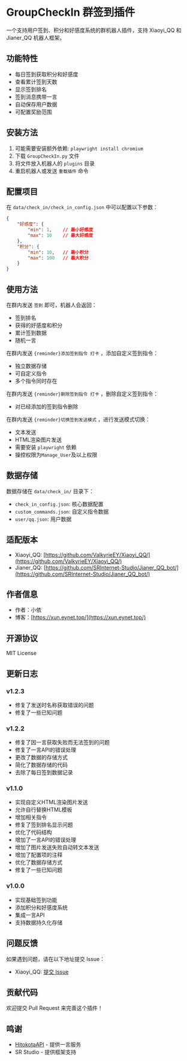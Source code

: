 # GroupCheckIn 群签到插件

一个支持用户签到、积分和好感度系统的群机器人插件，支持 Xiaoyi_QQ 和 Jianer_QQ 机器人框架。

## 功能特性

- 每日签到获取积分和好感度
- 查看累计签到天数
- 显示签到排名
- 签到消息携带一言
- 自动保存用户数据
- 可配置奖励范围

## 安装方法
1. 可能需要安装额外依赖: `playwright install chromium`
2. 下载 `GroupCheckIn.py` 文件
3. 将文件放入机器人的 `plugins` 目录
4. 重启机器人或发送 `重载插件` 命令

## 配置项目

在 `data/check_in/check_in_config.json` 中可以配置以下参数：

```json
{
    "好感度": {
        "min": 1,    // 最小好感度
        "max": 10    // 最大好感度
    },
    "积分": {
        "min": 10,   // 最小积分
        "max": 100   // 最大积分
    }
}
```

## 使用方法

在群内发送 `签到` 即可，机器人会返回：
- 签到排名
- 获得的好感度和积分
- 累计签到数据
- 随机一言

在群内发送 `{reminder}添加签到指令 打卡` ，添加自定义签到指令：
- 独立数据存储
- 可自定义指令
- 多个指令同时存在

在群内发送 `{reminder}删除签到指令 打卡` ，删除自定义签到指令：
- 对已经添加的签到指令删除

在群内发送 `{reminder}切换签到发送模式` ，进行发送模式切换：
- 文本发送
- HTML渲染图片发送
- 需要安装 `playwright` 依赖
- 操控权限为`Manage_User`及以上权限

## 数据存储

数据存储在 `data/check_in/` 目录下：
- `check_in_config.json`: 核心数据配置
- `custom_commands.json`: 自定义指令数据
- `user/qq.json`: 用户数据

## 适配版本

- Xiaoyi_QQ: [https://github.com/ValkyrieEY/Xiaoyi_QQ/](https://github.com/ValkyrieEY/Xiaoyi_QQ/)
- Jianer_QQ: [https://github.com/SRInternet-Studio/Jianer_QQ_bot/](https://github.com/SRInternet-Studio/Jianer_QQ_bot/)

## 作者信息

- 作者：小依
- 博客：[https://xun.eynet.top/](https://xun.eynet.top/)

## 开源协议

MIT License

## 更新日志

### v1.2.3
- 修复了发送时名称获取错误的问题
- 修复了一些已知问题

### v1.2.2
- 修复了因一言获取失败而无法签到的问题
- 修复了一言API的错误处理
- 更改了数据的存储方式
- 简化了数据存储的代码
- 去除了每日签到数据记录

### v1.1.0
- 实现自定义HTML渲染图片发送
- 允许自行替换HTML模板
- 增加相关指令
- 修复了签到排名显示问题
- 优化了代码结构
- 增加了一言API的错误处理
- 增加了图片发送失败自动转文本发送
- 增加了配置项的注释
- 优化了数据存储方式
- 修复了一些已知问题

### v1.0.0
- 实现基础签到功能
- 添加积分和好感度系统
- 集成一言API
- 支持数据持久化存储

## 问题反馈

如果遇到问题，请在以下地址提交 Issue：
- Xiaoyi_QQ: [提交 Issue](https://github.com/ValkyrieEY/Xiaoyi_QQ/issues)

## 贡献代码

欢迎提交 Pull Request 来完善这个插件！

## 鸣谢
- [HitokotaAPI](https://hitokoto.cn/) - 提供一言服务
- SR Studio - 提供框架支持